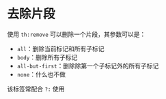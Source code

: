 # 去除片段

使用 `th:remove` 可以删除一个片段，其参数可以是：

* `all`：删除当前标记和所有子标记
* `body`：删除所有子标记
* `all-but-first`：删除除第一个子标记外的所有子标记
* `none`：什么也不做

该标签常配合 `?:` 使用
